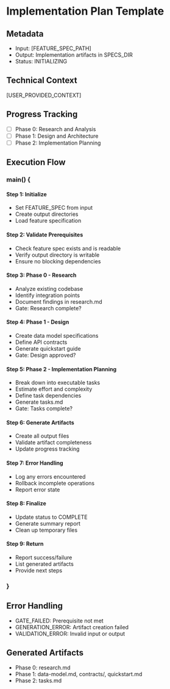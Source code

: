 # Implementation Plan Template

## Metadata
- Input: [FEATURE_SPEC_PATH]
- Output: Implementation artifacts in SPECS_DIR
- Status: INITIALIZING

## Technical Context
[USER_PROVIDED_CONTEXT]

## Progress Tracking
- [ ] Phase 0: Research and Analysis
- [ ] Phase 1: Design and Architecture
- [ ] Phase 2: Implementation Planning

## Execution Flow

### main() {
#### Step 1: Initialize
- Set FEATURE_SPEC from input
- Create output directories
- Load feature specification

#### Step 2: Validate Prerequisites
- Check feature spec exists and is readable
- Verify output directory is writable
- Ensure no blocking dependencies

#### Step 3: Phase 0 - Research
- Analyze existing codebase
- Identify integration points
- Document findings in research.md
- Gate: Research complete?

#### Step 4: Phase 1 - Design
- Create data model specifications
- Define API contracts
- Generate quickstart guide
- Gate: Design approved?

#### Step 5: Phase 2 - Implementation Planning
- Break down into executable tasks
- Estimate effort and complexity
- Define task dependencies
- Generate tasks.md
- Gate: Tasks complete?

#### Step 6: Generate Artifacts
- Create all output files
- Validate artifact completeness
- Update progress tracking

#### Step 7: Error Handling
- Log any errors encountered
- Rollback incomplete operations
- Report error state

#### Step 8: Finalize
- Update status to COMPLETE
- Generate summary report
- Clean up temporary files

#### Step 9: Return
- Report success/failure
- List generated artifacts
- Provide next steps
### }

## Error Handling
- GATE_FAILED: Prerequisite not met
- GENERATION_ERROR: Artifact creation failed
- VALIDATION_ERROR: Invalid input or output

## Generated Artifacts
- Phase 0: research.md
- Phase 1: data-model.md, contracts/, quickstart.md
- Phase 2: tasks.md